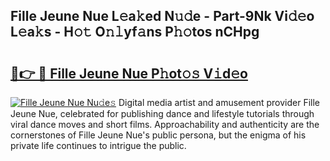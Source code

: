 ## Fille Jeune Nue L𝚎a𝚔ed N𝚞𝚍e - Part-9Nk Vi𝚍𝚎o L𝚎a𝚔s - H𝚘𝚝 O𝚗𝚕yf𝚊ns P𝚑𝚘tos nCHpg

# <h2><a href="http://kf0c4f.oniu.top/?m=Fille+Jeune+Nue">🔗👉 🔴 Fille Jeune Nue P𝚑ot𝚘𝚜 V𝚒d𝚎o</a></h2>

[![Fille Jeune Nue Nu𝚍e𝚜](https://i.imgur.com/0qMVB7G.gif)](http://kf0c4f.oniu.top/?m=Fille+Jeune+Nue)
Digital media artist and amusement provider Fille Jeune Nue, celebrated for publishing dance and lifestyle tutorials through viral dance moves and short films. Approachability and authenticity are the cornerstones of Fille Jeune Nue's public persona, but the enigma of his private life continues to intrigue the public.  
